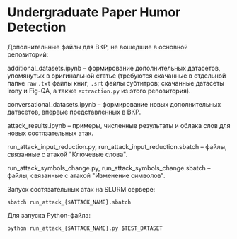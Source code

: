 # Undergraduate Paper Humor Detection

Дополнительные файлы для ВКР, не вошедшие в основной репозиторий:

additional_datasets.ipynb – формирование дополнительных датасетов, упомянутых в оригинальной статье (требуются скачанные в отдельной папке ```raw``` ```.txt``` файлы книг; ```.srt``` файлы субтитров; скачанные датасеты irony и Fig-QA, а также ```extraction.py``` из этого репозитория).

conversational_datasets.ipynb – формирование новых дополнительных датасетов, впервые представленных в ВКР.

attack_results.ipynb – примеры, численные результаты и облака слов для новых состязательных атак.


run_attack_input_reduction.py, run_attack_input_reduction.sbatch – файлы, связанные с атакой "Ключевые слова". 

run_attack_symbols_change.py, run_attack_symbols_change.sbatch – файлы, связанные с атакой "Изменение символов". 

Запуск состязательных атак на SLURM сервере:

```
sbatch run_attack_{$ATTACK_NAME}.sbatch
```

Для запуска Python-файла:

```
python run_attack_{$ATTACK_NAME}.py $TEST_DATASET
```



